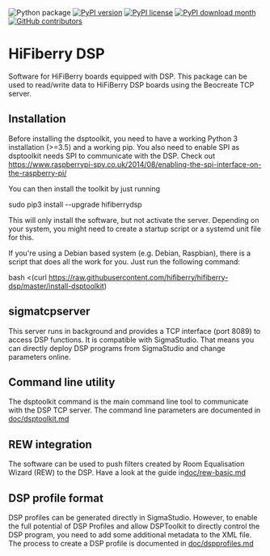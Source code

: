 ![Python package](https://github.com/hifiberry/hifiberry-dsp/workflows/Python%20package/badge.svg)
[![PyPI version](https://badge.fury.io/py/hifiberrydsp.svg)](https://badge.fury.io/py/hifiberrydsp)
[![PyPI license](https://img.shields.io/pypi/l/ansicolortags.svg)](https://pypi.python.org/pypi/hifiberrydsp/)
[![PyPI download month](https://img.shields.io/pypi/dm/ansicolortags.svg)](https://pypi.python.org/pypi/hifiberrydsp/)
[![GitHub contributors](https://img.shields.io/github/contributors/Naereen/StrapDown.js.svg)](https://GitHub.com/Naereen/StrapDown.js/graphs/contributors/)

# HiFiberry DSP

Software for HiFiBerry boards equipped with DSP. This package can be 
used to read/write data to HiFiBerry DSP boards using the Beocreate TCP 
server.

## Installation

Before installing the dsptoolkit, you need to have a working Python 3
installation (>=3.5) and a working pip. You also need to enable SPI as
dsptoolkit needs SPI to communicate with the DSP.
Check out 
https://www.raspberrypi-spy.co.uk/2014/08/enabling-the-spi-interface-on-the-raspberry-pi/

You can then install the toolkit by just running

 sudo pip3 install --upgrade hifiberrydsp

This will only install the software, but not activate the server.
Depending on your system, you might need to create a startup script 
or a systemd unit file for this.

If you're using a Debian based system (e.g. Debian, Raspbian), there
is a script that does all the work for you. Just run the following 
command:

 bash <(curl https://raw.githubusercontent.com/hifiberry/hifiberry-dsp/master/install-dsptoolkit)


## sigmatcpserver

This server runs in background and provides a TCP interface (port 8089) 
to access DSP functions. It is compatible with SigmaStudio. That means 
you can directly deploy DSP programs from SigmaStudio and change 
parameters online.

## Command line utility

The dsptoolkit command is the main command line tool to communicate 
with the DSP TCP server. The command line parameters are documented
in [doc/dsptoolkit.md](doc/dsptoolkit.md)


## REW integration

The software can be used to push filters created by Room Equalisation 
Wizard (REW) to the DSP.
Have a look at the guide in[doc/rew-basic.md](doc/rew-basics.md)

## DSP profile format

DSP profiles can be generated directly in SigmaStudio. However, to 
enable the full potential of DSP Profiles and allow DSPToolkit to 
directly control the DSP program, you need to add some additional 
metadata to the XML file.
The process to create a DSP profile is documented in [doc/dspprofiles.md](/doc/dspprofiles.md)

